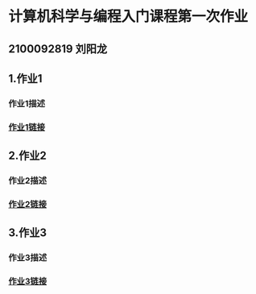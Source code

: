# 计算机科学与编程入门课程第一次作业
## 2100092819 刘阳龙
## 1.作业1
### 作业1描述
### [作业1链接]()

## 2.作业2
### 作业2描述
### [作业2链接]()  

## 3.作业3
### 作业3描述
### [作业3链接]()
